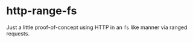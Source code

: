 # http-range-fs

Just a little proof-of-concept using HTTP in an `fs` like manner via ranged requests.
